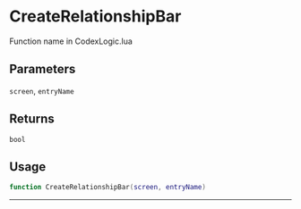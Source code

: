 # CreateRelationshipBar
Function name in CodexLogic.lua
## Parameters
`screen`, `entryName`
## Returns
`bool`
## Usage
```lua
function CreateRelationshipBar(screen, entryName)
```
---
